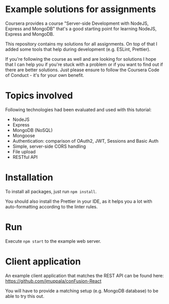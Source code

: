 # Example solutions for assignments

Coursera provides a course "Server-side Development with NodeJS, Express and MongoDB" that's a good starting point for learning NodeJS, Express and MongoDB.

This repository contains my solutions for all assignments. On top of that I added some tools that help during development (e.g. ESLint, Prettier).

If you're following the course as well and are looking for solutions I hope that I can help you if you're stuck with a problem or if you want to find out if there are better solutions. Just please ensure to follow the Coursera Code of Conduct - it's for your own benefit.

# Topics involved

Following technologies had been evaluated and used with this tutorial:

- NodeJS
- Express
- MongoDB (NoSQL)
- Mongoose
- Authentication: comparison of OAuth2, JWT, Sessions and Basic Auth
- Simple, server-side CORS handling
- File upload
- RESTful API

# Installation

To install all packages, just run `npm install`.

You should also install the Prettier in your IDE, as it helps you a lot with auto-formatting according to the linter rules.

# Run

Execute `npm start` to the example web server.

# Client application

An example client application that matches the REST API can be found here:
https://github.com/jmuppala/conFusion-React

You will have to provide a matching setup (e.g. MongoDB database) to be able to try this out.
